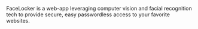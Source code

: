 FaceLocker is a web-app leveraging computer vision and facial recognition tech to provide secure, easy passwordless access to your favorite websites.

